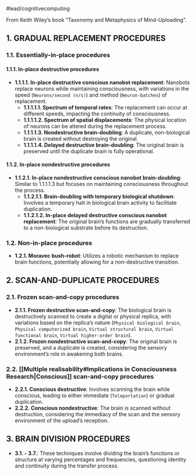 #lead/cognitivecomputing

From Keith Wiley’s book “Taxonomy and Metaphysics of Mind-Uploading”.

## 1. GRADUAL REPLACEMENT PROCEDURES

### 1.1. Essentially-in-place procedures

#### 1.1.1. In-place destructive procedures

- **1.1.1.1. In-place destructive conscious nanobot replacement**: Nanobots replace neurons while maintaining consciousness, with variations in the speed (`Neurons/second (n/s)`) and method (`Neuron-batches`) of replacement.
  - **1.1.1.1.1. Spectrum of temporal rates**: The replacement can occur at different speeds, impacting the continuity of consciousness.
  - **1.1.1.1.2. Spectrum of spatial displacements**: The physical location of neurons can be altered during the replacement process.
  - **1.1.1.1.3. Nondestructive brain-doubling**: A duplicate, non-biological brain is created without destroying the original.
  - **1.1.1.1.4. Delayed destructive brain-doubling**: The original brain is preserved until the duplicate brain is fully operational.

#### 1.1.2. In-place nondestructive procedures

- **1.1.2.1. In-place nondestructive conscious nanobot brain-doubling**: Similar to 1.1.1.1.3 but focuses on maintaining consciousness throughout the process.
  - **1.1.2.1.1. Brain-doubling with temporary biological shutdown**: Involves a temporary halt in biological brain activity to facilitate duplication.
  - **1.1.2.1.2. In-place delayed destructive conscious nanobot replacement**: The original brain’s functions are gradually transferred to a non-biological substrate before its destruction.

### 1.2. Non-in-place procedures

- **1.2.1. Moravec bush-robot**: Utilizes a robotic mechanism to replace brain functions, potentially allowing for a non-destructive transition.

## 2. SCAN-AND-DUPLICATE PROCEDURES

### 2.1. Frozen scan-and-copy procedures

- **2.1.1. Frozen destructive scan-and-copy**: The biological brain is destructively scanned to create a digital or physical replica, with variations based on the replica’s nature (`Physical biological brain`, `Physical computerized brain`, `Virtual structural brain`, `Virtual functional brain`, `Virtual higher-order brain`).
- **2.1.2. Frozen nondestructive scan-and-copy**: The original brain is preserved, and a duplicate is created, considering the sensory environment’s role in awakening both brains.

### 2.2. [[Multiple realisability#Implications in Consciousness Research|Conscious]] scan-and-copy procedures

- **2.2.1. Conscious destructive**: Involves scanning the brain while conscious, leading to either immediate (`Teleportation`) or gradual duplication.
- **2.2.2. Conscious nondestructive**: The brain is scanned without destruction, considering the immediacy of the scan and the sensory environment of the upload’s reception.

## 3. BRAIN DIVISION PROCEDURES

- **3.1. - 3.7.**: These techniques involve dividing the brain’s functions or structure at varying percentages and frequencies, questioning identity and continuity during the transfer process.

